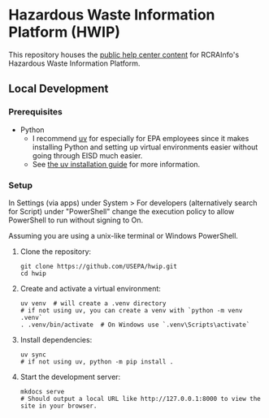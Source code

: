 # Hazardous Waste Information Platform (HWIP)

This repository houses the [public help center content](https://usepa.github.io/hwip/) for RCRAInfo's Hazardous Waste Information Platform. 

## Local Development

### Prerequisites

- Python
    - I recommend [uv](https://docs.astral.sh/uv/) for especially for EPA employees since it makes installing 
      Python and setting up virtual environments easier without going through EISD much easier.
    - See [the uv installation guide](https://docs.astral.sh/uv/getting-started/installation/) for more information.

### Setup

In Settings (via apps) under System > For developers (alternatively search for Script) under "PowerShell" change the execution policy to allow PowerShell to run without signing to On.

Assuming you are using a unix-like terminal or Windows PowerShell.

1. Clone the repository:

    ```shell
    git clone https://github.com/USEPA/hwip.git
    cd hwip
    ```

2. Create and activate a virtual environment:

    ```shell
    uv venv  # will create a .venv directory
    # if not using uv, you can create a venv with `python -m venv .venv`
    . .venv/bin/activate  # On Windows use `.venv\Scripts\activate`
    ```

3. Install dependencies:

    ```shell
    uv sync
    # if not using uv, python -m pip install .
    ```

4. Start the development server:

    ```shell
    mkdocs serve
    # Should output a local URL like http://127.0.0.1:8000 to view the site in your browser.
    ```
